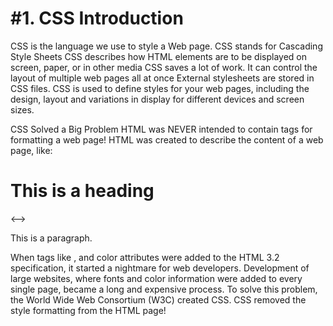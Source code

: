 <h1>#1. CSS Introduction</h2>

CSS is the language we use to style a Web page.
CSS stands for Cascading Style Sheets
CSS describes how HTML elements are to be displayed on screen, paper, or in other media
CSS saves a lot of work. It can control the layout of multiple web pages all at once
External stylesheets are stored in CSS files.
CSS is used to define styles for your web pages, including the design, layout and variations in display for different devices and screen sizes.

CSS Solved a Big Problem
HTML was NEVER intended to contain tags for formatting a web page! HTML was created to describe the content of a web page, like:

<!--><h1>This is a heading</h1><-->

<p>This is a paragraph.</p>

When tags like <font>, and color attributes were added to the HTML 3.2 specification, it started a nightmare for web developers. Development of large websites, where fonts and color information were added to every single page, became a long and expensive process.
To solve this problem, the World Wide Web Consortium (W3C) created CSS. CSS removed the style formatting from the HTML page!
